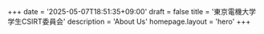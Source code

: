 +++
date = '2025-05-07T18:51:35+09:00'
draft = false
title = '東京電機大学 学生CSIRT委員会'
description = 'About Us'
homepage.layout = 'hero'
+++

